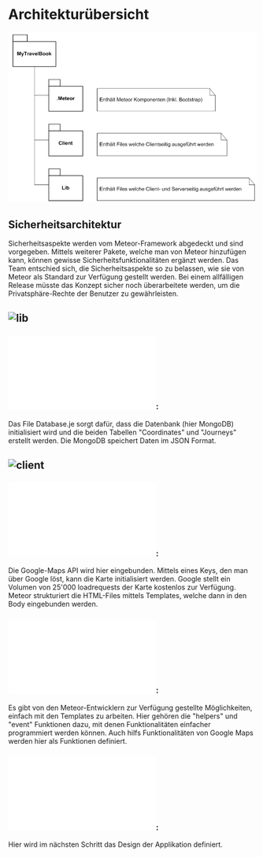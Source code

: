 # Architekturübersicht 

![Architektur](/_images/Architektur.PNG)

## Sicherheitsarchitektur
Sicherheitsaspekte werden vom Meteor-Framework abgedeckt und sind vorgegeben. Mittels weiterer Pakete, welche man von Meteor hinzufügen kann, können gewisse Sicherheitsfunktionalitäten ergänzt werden.
Das Team entschied sich, die Sicherheitsaspekte so zu belassen, wie sie von Meteor als Standard zur Verfügung gestellt werden.
Bei einem allfälligen Release müsste das Konzept sicher noch überarbeitete werden, um die Privatsphäre-Rechte der Benutzer zu gewährleisten.

## ![lib](lib/)
### ![database.js](lib/database.js):
Das File Database.je sorgt dafür, dass die Datenbank (hier MongoDB) initialisiert wird und die beiden Tabellen "Coordinates" und "Journeys" erstellt werden. Die MongoDB speichert Daten im JSON Format.

## ![client](client/)
### ![main.html](client/main.html):
Die Google-Maps API wird hier eingebunden. Mittels eines Keys, den man über Google löst, kann die Karte initialisiert werden. Google stellt ein Volumen von 25'000 loadrequests der Karte kostenlos zur Verfügung. 
Meteor strukturiert die HTML-Files mittels Templates, welche dann in den Body eingebunden werden.

### ![main.js](client/main.js):
Es gibt von den Meteor-Entwicklern zur Verfügung gestellte Möglichkeiten, einfach mit den Templates zu arbeiten. Hier gehören die "helpers" und "event" Funktionen dazu, mit denen Funktionalitäten einfacher programmiert werden können.
Auch hilfs Funktionalitäten von Google Maps werden hier als Funktionen definiert.

### ![main.css](client/main.css):
Hier wird im nächsten Schritt das Design der Applikation definiert.
